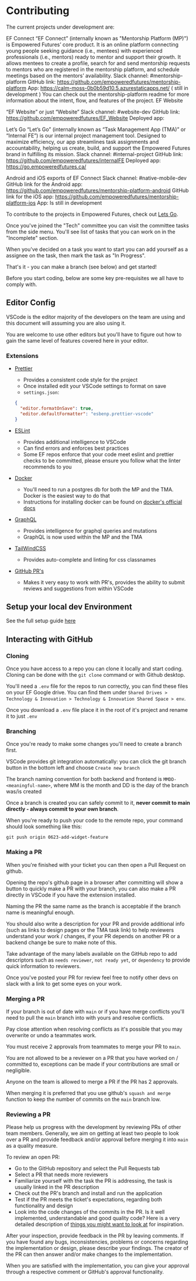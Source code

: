 # Contributing

The current projects under development are:

EF Connect
“EF Connect” (internally known as "Mentorship Platform (MP)") is Empowered Futures’ core product. It is an online platform connecting young people seeking guidance (i.e., mentees) with experienced professionals (i.e., mentors) ready to mentor and support their growth. It allows mentees to create a profile, search for and send mentorship requests to mentors who are registered in the mentorship platform, and schedule meetings based on the mentors’ availability.
Slack channel: #mentorship-platform
GitHub link: https://github.com/empoweredfutures/mentorship-platform
App: https://calm-moss-0b0b59d10.5.azurestaticapps.net/ ( still in development )
You can check out the mentorship-platform readme for more information about the intent, flow, and features of the project.
EF Website

“EF Website” or just “Website”
Slack channel: #website-dev
GitHub link: https://github.com/empoweredfutures/EF_Website
Deployed app: 

Let’s Go
“Let’s Go” (internally known as “Task Management App (TMA)” or “Internal FE”) is our internal project management tool. Designed to maximize efficiency, our app streamlines task assignments and accountability, helping us create, build, and support the Empowered Futures brand in fulfilling its mission.
Slack channel: #internal-project
GitHub link: https://github.com/empoweredfutures/internalFE
Deployed app: https://go.empoweredfutures.ca/

Android and iOS exports of EF Connect
Slack channel: #native-mobile-dev
GitHub link for the Android app: https://github.com/empoweredfutures/mentorship-platform-android
GitHub link for the iOS app: https://github.com/empoweredfutures/mentorship-platform-ios
App: Is still in development


To contribute to the projects in Empowered Futures, check out [Lets Go](https://wonderful-tree-0ee814e0f.5.azurestaticapps.net).

Once you've joined the "Tech" committee you can visit the committee tasks from the side menu. You'll see list of tasks that you can work on in the "Incomplete" section.

When you've decided on a task you want to start you can add yourself as a assignee on the task, then mark the task as "In Progress".

That's it - you can make a branch (see below) and get started!

Before you start coding, below are some key pre-requisites we all have to comply with.

## Editor Config

VSCode is the editor majority of the developers on the team are using and this document will assuming you are also using it.

You are welcome to use other editors but you'll have to figure out how to gain the same level of features covered here in your editor.

### Extensions

- [Prettier](https://marketplace.visualstudio.com/items?itemName=esbenp.prettier-vscode)

  - Provides a consistent code style for the project
  - Once installed edit your VSCode settings to format on save
  - `settings.json`:

  ```json
  {
    "editor.formatOnSave": true,
    "editor.defaultFormatter": "esbenp.prettier-vscode"
  }
  ```

- [ESLint](https://marketplace.visualstudio.com/items?itemName=dbaeumer.vscode-eslint)

  - Provides additional intelligence to VSCode
  - Can find errors and enforces best practices
  - Some EF repos enforce that your code meet eslint and prettier checks to be committed, please ensure you follow what the linter recommends to you

- [Docker](https://marketplace.visualstudio.com/items?itemName=ms-azuretools.vscode-docker)

  - You'll need to run a postgres db for both the MP and the TMA. Docker is the easiest way to do that
  - Instructions for installing docker can be found on [docker's official docs](https://docs.docker.com/get-docker/)

- [GraphQL](https://marketplace.visualstudio.com/items?itemName=GraphQL.vscode-graphql)

  - Provides intelligence for graphql queries and mutations
  - GraphQL is now used within the MP and the TMA

- [TailWindCSS](https://marketplace.visualstudio.com/items?itemName=bradlc.vscode-tailwindcss)

  - Provides auto-complete and linting for css classnames

- [GitHub PR's](https://marketplace.visualstudio.com/items?itemName=GitHub.vscode-pull-request-github)
  - Makes it very easy to work with PR's, provides the ability to submit reviews and suggestions from within VSCode

## Setup your local dev Environment

See the full setup guide [here](./edu/local-env-guides.md)

## Interacting with GitHub

### Cloning

Once you have access to a repo you can clone it locally and start coding. Cloning can be done with the `git clone` command or with Github desktop.

You'll need a `.env` file for the repos to run correctly, you can find these files on your EF Google drive. You can find them under `Shared Drives > Technology & Innovation > Technology & Innovation Shared Space > env`.

Once you download a `.env` file place it in the root of it's project and rename it to just `.env`

### Branching

Once you're ready to make some changes you'll need to create a branch first.

VSCode provides git integration automatically: you can click the
git branch button in the bottom left and choose `Create new branch`

The branch naming convention for both backend and frontend is `MMDD-<meaningful-name>`, where MM is the month and DD is the day of the branch was/is created

Once a branch is created you can safely commit to it, **never commit to main directly - always commit to your own branch**.

When you're ready to push your code to the remote repo, your command should look something like this:

```
git push origin 0623-add-widget-feature
```

### Making a PR

When you're finished with your ticket you can then open a Pull Request on github.

Opening the repo's github page in a browser after committing will show a button to quickly make a PR with your branch, you can also make a PR directly in VSCode if you have the extension installed.

Naming the PR the same name as the branch is acceptable if the branch name is meaningful enough.

You should also write a description for your PR and provide additional info (such as links to design pages or the TMA task link) to help reviewers understand your work / changes, if your PR depends on another PR or a backend change be sure to make note of this.

Take advantage of the many labels available on the GitHub repo to add descriptors such as `needs reviewer`, `not ready yet`, or `dependency` to provide quick information to reviewers.

Once you've posted your PR for review feel free to notify other devs on slack with a link to get some eyes on your work.

### Merging a PR

If your branch is out of date with `main` or if you have merge conflicts you'll need to pull the `main` branch into with yours and resolve conflicts.

Pay close attention when resolving conflicts as it's possible that you may overwrite or undo a teammates work.

You must receive 2 approvals from teammates to merge your PR to `main`.

You are not allowed to be a reviewer on a PR that you have worked on / committed to, exceptions can be made if your contributions are small or negligible.

Anyone on the team is allowed to merge a PR if the PR has 2 approvals.

When merging it is preferred that you use github's `squash and merge` function to keep the number of commits on the `main` branch low.

### Reviewing a PR

Please help us progress with the development by reviewing PRs of other team members.
Generally, we aim on getting at least two people to look over a PR and provide feedback and/or approval before merging it into `main` as a quality measure.

To review an open PR:

- Go to the GitHub repository and select the Pull Requests tab
- Select a PR that needs more reviewers
- Familiarize yourself with the task the PR is addressing, the task is usually linked in the PR description
- Check out the PR's branch and install and run the application
- Test if the PR meets the ticket's expectations, regarding both functionality and design
- Look into the code changes of the commits in the PR. Is it well implemented, understandable and good quality code? Here is a very detailed description of [things you might want to look at](https://google.github.io/eng-practices/review/reviewer/looking-for.html) for inspiration.

After your inspection, provide feedback in the PR by leaving comments. If you have found any bugs, inconsistencies, problems or concerns regarding the implementation or design, please describe your findings. The creator of the PR can then answer and/or make changes to the implementation.

When you are satisfied with the implementation, you can give your approval through a respective comment or GitHub's approval functionality.
